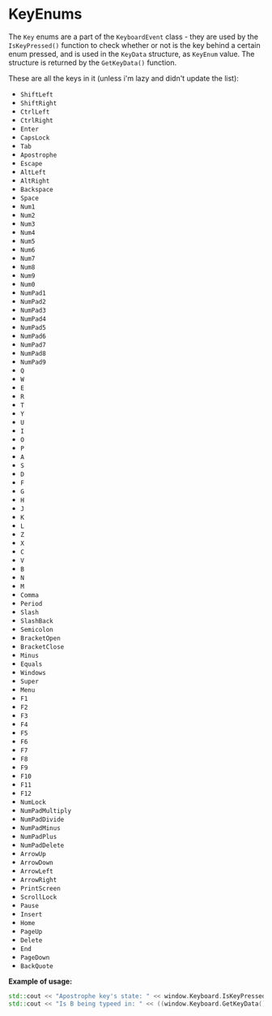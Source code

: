 # KeyEnums
The `Key` enums are a part of the `KeyboardEvent` class - they are used by the `IsKeyPressed()` function to check whether or not is the key behind a certain enum pressed, and is used in the `KeyData` structure, as `KeyEnum` value. The structure is returned by the `GetKeyData()` function.

These are all the keys in it (unless i'm lazy and didn't update the list):
- `ShiftLeft`
- `ShiftRight`
- `CtrlLeft`
- `CtrlRight`
- `Enter`
- `CapsLock`
- `Tab`
- `Apostrophe`
- `Escape`
- `AltLeft`
- `AltRight`
- `Backspace`
- `Space`
- `Num1`
- `Num2`
- `Num3`
- `Num4`
- `Num5`
- `Num6`
- `Num7`
- `Num8`
- `Num9`
- `Num0`
- `NumPad1`
- `NumPad2`
- `NumPad3`
- `NumPad4`
- `NumPad5`
- `NumPad6`
- `NumPad7`
- `NumPad8`
- `NumPad9`
- `Q`
- `W`
- `E`
- `R`
- `T`
- `Y`
- `U`
- `I`
- `O`
- `P`
- `A`
- `S`
- `D`
- `F`
- `G`
- `H`
- `J`
- `K`
- `L`
- `Z`
- `X`
- `C`
- `V`
- `B`
- `N`
- `M`
- `Comma`
- `Period`
- `Slash`
- `SlashBack`
- `Semicolon`
- `BracketOpen`
- `BracketClose`
- `Minus`
- `Equals`
- `Windows`
- `Super`
- `Menu`
- `F1`
- `F2`
- `F3`
- `F4`
- `F5`
- `F6`
- `F7`
- `F8`
- `F9`
- `F10`
- `F11`
- `F12`
- `NumLock`
- `NumPadMultiply`
- `NumPadDivide`
- `NumPadMinus`
- `NumPadPlus`
- `NumPadDelete`
- `ArrowUp`
- `ArrowDown`
- `ArrowLeft`
- `ArrowRight`
- `PrintScreen`
- `ScrollLock`
- `Pause`
- `Insert`
- `Home`
- `PageUp`
- `Delete`
- `End`
- `PageDown`
- `BackQuote`

__Example of usage:__
```cpp
std::cout << "Apostrophe key's state: " << window.Keyboard.IsKeyPressed(window.Keyboard.Apostrophe) << "\n";
std::cout << "Is B being typeed in: " << ((window.Keyboard.GetKeyData().KeyEnum == window.Keyboard.B) ? "yes" : "no") << "\n"; // We should see an pattern of interpolating "yes"'s and "no"'s if the button is pressed.
```
